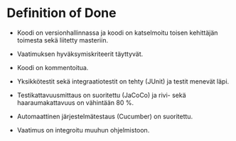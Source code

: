 # Definition of Done

- Koodi on versionhallinnassa ja koodi on katselmoitu toisen kehittäjän toimesta sekä liitetty masteriin.

- Vaatimuksen hyväksymiskriteerit täyttyvät.

- Koodi on kommentoitua.

- Yksikkötestit sekä integraatiotestit on tehty (JUnit) ja testit menevät läpi. 

- Testikattavuusmittaus on suoritettu (JaCoCo) ja rivi- sekä haaraumakattavuus on vähintään 80 %. 

- Automaattinen järjestelmätestaus (Cucumber) on suoritettu. 

- Vaatimus on integroitu muuhun ohjelmistoon. 

